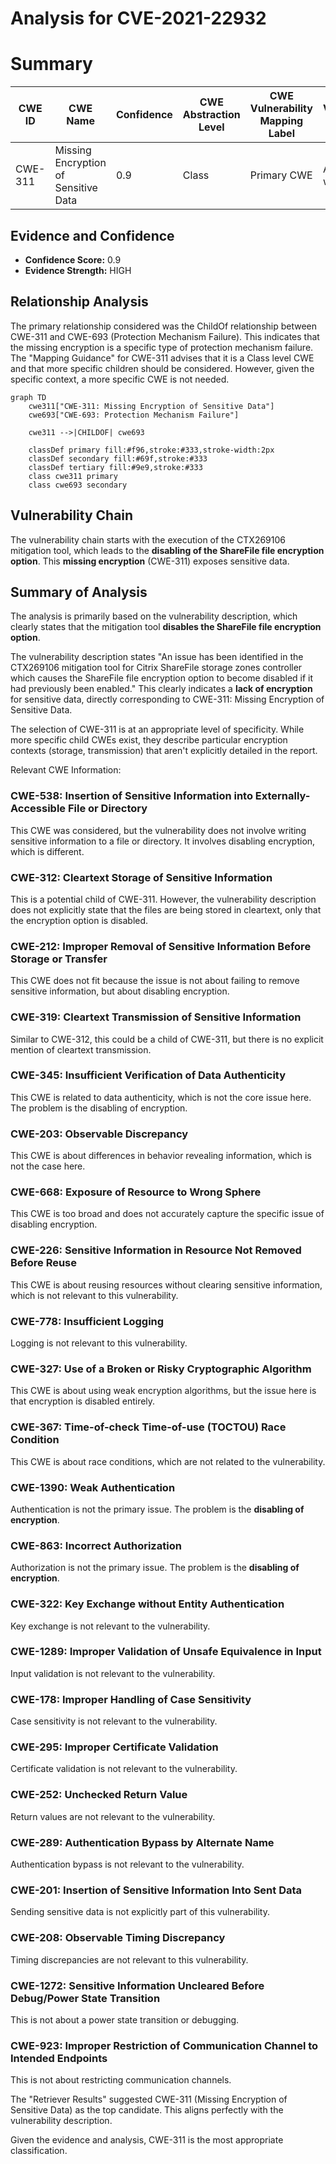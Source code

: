 # Analysis for CVE-2021-22932

# Summary
| CWE ID | CWE Name | Confidence | CWE Abstraction Level | CWE Vulnerability Mapping Label | CWE-Vulnerability Mapping Notes |
|---|---|---|---|---|---|
| CWE-311 | Missing Encryption of Sensitive Data | 0.9 | Class | Primary CWE | Allowed-with-Review |

## Evidence and Confidence

*   **Confidence Score:** 0.9
*   **Evidence Strength:** HIGH

## Relationship Analysis
The primary relationship considered was the ChildOf relationship between CWE-311 and CWE-693 (Protection Mechanism Failure). This indicates that the missing encryption is a specific type of protection mechanism failure. The "Mapping Guidance" for CWE-311 advises that it is a Class level CWE and that more specific children should be considered. However, given the specific context, a more specific CWE is not needed.

```mermaid
graph TD
    cwe311["CWE-311: Missing Encryption of Sensitive Data"]
    cwe693["CWE-693: Protection Mechanism Failure"]
    
    cwe311 -->|CHILDOF| cwe693
    
    classDef primary fill:#f96,stroke:#333,stroke-width:2px
    classDef secondary fill:#69f,stroke:#333
    classDef tertiary fill:#9e9,stroke:#333
    class cwe311 primary
    class cwe693 secondary
```

## Vulnerability Chain
The vulnerability chain starts with the execution of the CTX269106 mitigation tool, which leads to the **disabling of the ShareFile file encryption option**. This **missing encryption** (CWE-311) exposes sensitive data.

## Summary of Analysis
The analysis is primarily based on the vulnerability description, which clearly states that the mitigation tool **disables the ShareFile file encryption option**.

The vulnerability description states "An issue has been identified in the CTX269106 mitigation tool for Citrix ShareFile storage zones controller which causes the ShareFile file encryption option to become disabled if it had previously been enabled." This clearly indicates a **lack of encryption** for sensitive data, directly corresponding to CWE-311: Missing Encryption of Sensitive Data.

The selection of CWE-311 is at an appropriate level of specificity. While more specific child CWEs exist, they describe particular encryption contexts (storage, transmission) that aren't explicitly detailed in the report.

Relevant CWE Information:

### CWE-538: Insertion of Sensitive Information into Externally-Accessible File or Directory
This CWE was considered, but the vulnerability does not involve writing sensitive information to a file or directory. It involves disabling encryption, which is different.

### CWE-312: Cleartext Storage of Sensitive Information
This is a potential child of CWE-311. However, the vulnerability description does not explicitly state that the files are being stored in cleartext, only that the encryption option is disabled.

### CWE-212: Improper Removal of Sensitive Information Before Storage or Transfer
This CWE does not fit because the issue is not about failing to remove sensitive information, but about disabling encryption.

### CWE-319: Cleartext Transmission of Sensitive Information
Similar to CWE-312, this could be a child of CWE-311, but there is no explicit mention of cleartext transmission.

### CWE-345: Insufficient Verification of Data Authenticity
This CWE is related to data authenticity, which is not the core issue here. The problem is the disabling of encryption.

### CWE-203: Observable Discrepancy
This CWE is about differences in behavior revealing information, which is not the case here.

### CWE-668: Exposure of Resource to Wrong Sphere
This CWE is too broad and does not accurately capture the specific issue of disabling encryption.

### CWE-226: Sensitive Information in Resource Not Removed Before Reuse
This CWE is about reusing resources without clearing sensitive information, which is not relevant to this vulnerability.

### CWE-778: Insufficient Logging
Logging is not relevant to this vulnerability.

### CWE-327: Use of a Broken or Risky Cryptographic Algorithm
This CWE is about using weak encryption algorithms, but the issue here is that encryption is disabled entirely.

### CWE-367: Time-of-check Time-of-use (TOCTOU) Race Condition
This CWE is about race conditions, which are not related to the vulnerability.

### CWE-1390: Weak Authentication
Authentication is not the primary issue. The problem is the **disabling of encryption**.

### CWE-863: Incorrect Authorization
Authorization is not the primary issue. The problem is the **disabling of encryption**.

### CWE-322: Key Exchange without Entity Authentication
Key exchange is not relevant to the vulnerability.

### CWE-1289: Improper Validation of Unsafe Equivalence in Input
Input validation is not relevant to the vulnerability.

### CWE-178: Improper Handling of Case Sensitivity
Case sensitivity is not relevant to the vulnerability.

### CWE-295: Improper Certificate Validation
Certificate validation is not relevant to the vulnerability.

### CWE-252: Unchecked Return Value
Return values are not relevant to the vulnerability.

### CWE-289: Authentication Bypass by Alternate Name
Authentication bypass is not relevant to the vulnerability.

### CWE-201: Insertion of Sensitive Information Into Sent Data
Sending sensitive data is not explicitly part of this vulnerability.

### CWE-208: Observable Timing Discrepancy
Timing discrepancies are not relevant to this vulnerability.

### CWE-1272: Sensitive Information Uncleared Before Debug/Power State Transition
This is not about a power state transition or debugging.

### CWE-923: Improper Restriction of Communication Channel to Intended Endpoints
This is not about restricting communication channels.

The "Retriever Results" suggested CWE-311 (Missing Encryption of Sensitive Data) as the top candidate. This aligns perfectly with the vulnerability description.

Given the evidence and analysis, CWE-311 is the most appropriate classification.